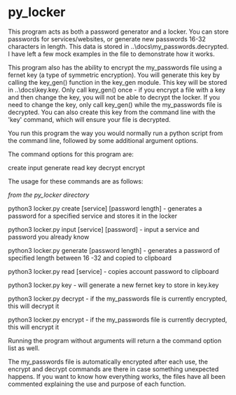 # py_locker

This program acts as both a password generator and a locker. You can store passwords for services/websites, or generate new passwords 16-32
characters in length. This data is stored in ..\docs\my_passwords.decrypted. I have left a few mock examples in the file to demonstrate how it works.

This program also has the ability to encrypt the my_passwords file using a fernet key (a type of symmetric encryption). You will generate this key by calling
the key_gen() function in the key_gen module. This key will be stored in ..\docs\key.key. Only call key_gen() once - if you encrypt a file with a key and then
change the key, you will not be able to decrypt the locker. If you need to change the key, only call key_gen() while the my_passwords file is decrypted.
You can also create this key from the command line with the 'key' command, which will ensure your file is decrypted.

You run this program the way you would normally run a python script from the command line, followed by some additional argument options.

The command options for this program are: 

create
input
generate
read
key
decrypt
encrypt

The usage for these commands are as follows:

*from the py_locker directory*

python3 locker.py create [service] [password length] - generates a password for a specified service and stores it in the locker

python3 locker.py input [service] [password] - input a service and password you already know

python3 locker.py generate [password length] - generates a password of specified length between 16 -32 and copied to clipboard

python3 locker.py read [service] - copies account password to clipboard

python3 locker.py key - will generate a new fernet key to store in key.key

python3 locker.py decrypt - if the my_passwords file is currently encrypted, this will decrypt it

python3 locker.py encrypt - if the my_passwords file is currently decrypted, this will encrypt it

Running the program without arguments will return a the command option list as well.

The my_passwords file is automatically encrypted after each use, the encrypt and decrypt commands are there in case something unexpected happens. If you want 
to know how everything works, the files have all been commented explaining the use and purpose of each function.
